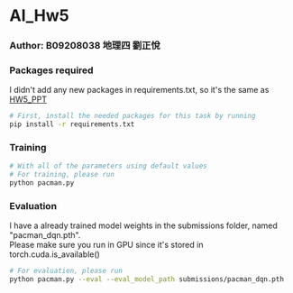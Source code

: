 # AI_Hw5
### Author: B09208038 地理四 劉正悅

### Packages required
I didn't add any new packages in requirements.txt, so it's the same as [HW5_PPT](https://docs.google.com/presentation/d/1enBQeAZwnNpqga9D7C8EezGplVjcS8T4/edit#slide=id.g2da8fe6dc22_57_12)

```bash
# First, install the needed packages for this task by running
pip install -r requirements.txt
```

### Training
```bash
# With all of the parameters using default values
# For training, please run
python pacman.py
```

### Evaluation
I have a already trained model weights in the submissions folder, named "pacman_dqn.pth". <br>
Please make sure you run in GPU since it's stored in torch.cuda.is_available()
```bash
# For evaluation, please run
python pacman.py --eval --eval_model_path submissions/pacman_dqn.pth
```